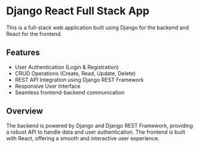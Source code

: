 # Django React Full Stack App

This is a full-stack web application built using Django for the backend and React for the frontend.

## Features

- User Authentication (Login & Registration)
- CRUD Operations (Create, Read, Update, Delete)
- REST API Integration using Django REST Framework
- Responsive User Interface
- Seamless frontend-backend communication

## Overview

The backend is powered by Django and Django REST Framework, providing a robust API to handle data and user authentication. The frontend is built with React, offering a smooth and interactive user experience.

